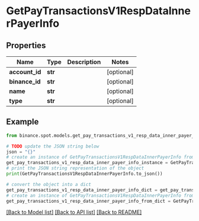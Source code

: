 # GetPayTransactionsV1RespDataInnerPayerInfo


## Properties

Name | Type | Description | Notes
------------ | ------------- | ------------- | -------------
**account_id** | **str** |  | [optional] 
**binance_id** | **str** |  | [optional] 
**name** | **str** |  | [optional] 
**type** | **str** |  | [optional] 

## Example

```python
from binance.spot.models.get_pay_transactions_v1_resp_data_inner_payer_info import GetPayTransactionsV1RespDataInnerPayerInfo

# TODO update the JSON string below
json = "{}"
# create an instance of GetPayTransactionsV1RespDataInnerPayerInfo from a JSON string
get_pay_transactions_v1_resp_data_inner_payer_info_instance = GetPayTransactionsV1RespDataInnerPayerInfo.from_json(json)
# print the JSON string representation of the object
print(GetPayTransactionsV1RespDataInnerPayerInfo.to_json())

# convert the object into a dict
get_pay_transactions_v1_resp_data_inner_payer_info_dict = get_pay_transactions_v1_resp_data_inner_payer_info_instance.to_dict()
# create an instance of GetPayTransactionsV1RespDataInnerPayerInfo from a dict
get_pay_transactions_v1_resp_data_inner_payer_info_from_dict = GetPayTransactionsV1RespDataInnerPayerInfo.from_dict(get_pay_transactions_v1_resp_data_inner_payer_info_dict)
```
[[Back to Model list]](../README.md#documentation-for-models) [[Back to API list]](../README.md#documentation-for-api-endpoints) [[Back to README]](../README.md)


